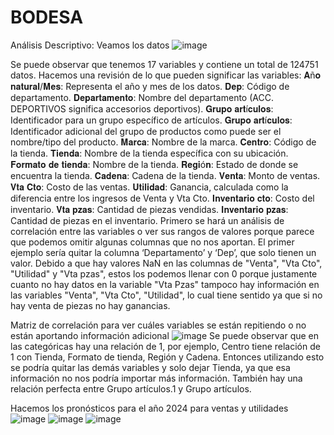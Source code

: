 # BODESA
Análisis Descriptivo:
Veamos los datos
 ![image](https://github.com/user-attachments/assets/13cc4d64-5342-4224-bffe-26f75f8ced1c)

Se puede observar que tenemos 17 variables y contiene un total de 124751 datos.
Hacemos una revisión de lo que pueden significar las variables:
𝐀ñ𝐨 𝐧𝐚𝐭𝐮𝐫𝐚𝐥/𝐌𝐞𝐬: Representa el año y mes de los datos.
𝐃𝐞𝐩: Código de departamento.
𝐃𝐞𝐩𝐚𝐫𝐭𝐚𝐦𝐞𝐧𝐭𝐨: Nombre del departamento (ACC. DEPORTIVOS significa accesorios deportivos).
𝐆𝐫𝐮𝐩𝐨 𝐚𝐫𝐭í𝐜𝐮𝐥𝐨𝐬:  Identificador para un grupo específico de artículos.
𝐆𝐫𝐮𝐩𝐨 𝐚𝐫𝐭í𝐜𝐮𝐥𝐨𝐬:  Identificador adicional del grupo de productos como puede ser el nombre/tipo del producto.
𝐌𝐚𝐫𝐜𝐚: Nombre de la marca.
𝐂𝐞𝐧𝐭𝐫𝐨: Código de la tienda.
𝐓𝐢𝐞𝐧𝐝𝐚: Nombre de la tienda específica con su ubicación.
𝐅𝐨𝐫𝐦𝐚𝐭𝐨 𝐝𝐞 𝐭𝐢𝐞𝐧𝐝𝐚: Nombre de la tienda.
𝐑𝐞𝐠𝐢ó𝐧: Estado de donde se encuentra la tienda.
𝐂𝐚𝐝𝐞𝐧𝐚: Cadena de la tienda.
𝐕𝐞𝐧𝐭𝐚: Monto de ventas.
𝐕𝐭𝐚 𝐂𝐭𝐨: Costo de las ventas.
𝐔𝐭𝐢𝐥𝐢𝐝𝐚𝐝: Ganancia, calculada como la diferencia entre los ingresos de Venta y Vta Cto.
𝐈𝐧𝐯𝐞𝐧𝐭𝐚𝐫𝐢𝐨 𝐜𝐭𝐨: Costo del inventario.
𝐕𝐭𝐚 𝐩𝐳𝐚𝐬: Cantidad de piezas vendidas.
𝐈𝐧𝐯𝐞𝐧𝐭𝐚𝐫𝐢𝐨 𝐩𝐳𝐚𝐬: Cantidad de piezas en el inventario.
Primero se hará un análisis de correlación entre las variables o ver sus rangos de valores porque parece que podemos omitir algunas columnas que no nos aportan.
El primer ejemplo sería quitar la columna ‘Departamento’ y ‘Dep’, que solo tienen un valor.
Debido a que hay valores NaN en las columnas de "Venta", "Vta Cto", "Utilidad" y "Vta pzas", estos los podemos llenar con 0 porque justamente cuanto no hay datos en la variable "Vta Pzas" tampoco hay información en las variables "Venta", "Vta Cto", "Utilidad", lo cual tiene sentido ya que si no hay venta de piezas no hay ganancias.

Matriz de correlación para ver cuáles variables se están repitiendo o no están aportando información adicional
![image](https://github.com/user-attachments/assets/d79ade92-0142-46df-bdb2-898c4f1eaf82)
Se puede observar que en las categóricas hay una relación de 1, por ejemplo, Centro tiene relación de 1 con Tienda, Formato de tienda, Región y Cadena. Entonces utilizando esto se podría quitar las demás variables y solo dejar Tienda, ya que esa información no nos podría importar más información. También hay una relación perfecta entre Grupo artículos.1 y Grupo artículos.

Hacemos los pronósticos para el año 2024 para ventas y utilidades
![image](https://github.com/user-attachments/assets/ff22f5ae-ce9e-4f6e-a8f2-9255d151bc72)
![image](https://github.com/user-attachments/assets/a3881d70-31ee-470a-9df1-14fa34fb2ccf)
![image](https://github.com/user-attachments/assets/fee16580-f5c6-40ec-90cc-da37585deceb)



